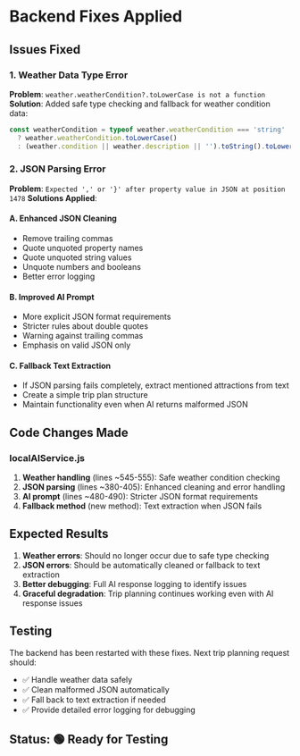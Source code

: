 # Backend Fixes Applied

## Issues Fixed

### 1. Weather Data Type Error
**Problem**: `weather.weatherCondition?.toLowerCase is not a function`
**Solution**: Added safe type checking and fallback for weather condition data:

```javascript
const weatherCondition = typeof weather.weatherCondition === 'string' 
  ? weather.weatherCondition.toLowerCase() 
  : (weather.condition || weather.description || '').toString().toLowerCase();
```

### 2. JSON Parsing Error
**Problem**: `Expected ',' or '}' after property value in JSON at position 1478`
**Solutions Applied**:

#### A. Enhanced JSON Cleaning
- Remove trailing commas
- Quote unquoted property names
- Quote unquoted string values
- Unquote numbers and booleans
- Better error logging

#### B. Improved AI Prompt
- More explicit JSON format requirements
- Stricter rules about double quotes
- Warning against trailing commas
- Emphasis on valid JSON only

#### C. Fallback Text Extraction
- If JSON parsing fails completely, extract mentioned attractions from text
- Create a simple trip plan structure
- Maintain functionality even when AI returns malformed JSON

## Code Changes Made

### localAIService.js
1. **Weather handling** (lines ~545-555): Safe weather condition checking
2. **JSON parsing** (lines ~380-405): Enhanced cleaning and error handling  
3. **AI prompt** (lines ~480-490): Stricter JSON format requirements
4. **Fallback method** (new method): Text extraction when JSON fails

## Expected Results

1. **Weather errors**: Should no longer occur due to safe type checking
2. **JSON errors**: Should be automatically cleaned or fallback to text extraction
3. **Better debugging**: Full AI response logging to identify issues
4. **Graceful degradation**: Trip planning continues working even with AI response issues

## Testing

The backend has been restarted with these fixes. Next trip planning request should:
- ✅ Handle weather data safely
- ✅ Clean malformed JSON automatically  
- ✅ Fall back to text extraction if needed
- ✅ Provide detailed error logging for debugging

## Status: 🟢 Ready for Testing